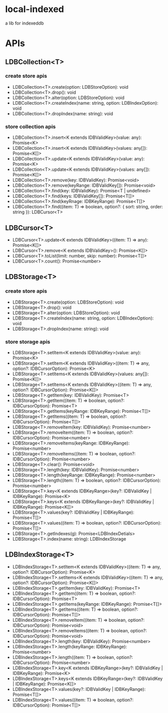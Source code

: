 # local-indexed

a lib for indexeddb

# APIs

## LDBCollection\<T>

### create store apis

* LDBCollection\<T>.create(option: LDBStoreOption): void
* LDBCollection\<T>.drop(): void
* LDBCollection\<T>.alter(option: LDBStoreOption): void
* LDBCollection\<T>.createIndex(name: string, option: LDBIndexOption): void
* LDBCollection\<T>.dropIndex(name: string): void

### store collection apis

* LDBCollection\<T>.insert\<K extends IDBValidKey>(value: any): Promise\<K>
* LDBCollection\<T>.insert\<K extends IDBValidKey>(values: any[]): Promise\<K[]>
* LDBCollection\<T>.update\<K extends IDBValidKey>(value: any): Promise\<K>
* LDBCollection\<T>.update\<K extends IDBValidKey>(values: any[]): Promise\<K[]>
* LDBCollection\<T>.remove(key: IDBValidKey): Promise\<void>
* LDBCollection\<T>.remove(keyRange: IDBValidKey[]): Promise\<void>
* LDBCollection\<T>.find(key: IDBValidKey): Promise\<T | undefined>
* LDBCollection\<T>.find(keys: IDBValidKey[]): Promise\<T[]>
* LDBCollection\<T>.find(keyRnage: IDBKeyRange): Promise\<T[]>
* LDBCollection\<T>.find((item: T) => boolean, option?: { sort: string, order: string }): LDBCursor\<T>

## LDBCursor\<T>

* LDBCursor\<T>.update\<K extends IDBValidKey>((item: T) => any): Promise\<K[]>
* LDBCursor\<T>.remove\<K extends IDBValidKey>(): Promise\<K[]>
* LDBCursor\<T>.toList(limit: number, skip: number): Promise\<T[]>
* LDBCursor\<T>.count(): Promise\<number>

## LDBStorage\<T>

### create store apis

* LDBStorage\<T>.create(option: LDBStoreOption): void
* LDBStorage\<T>.drop(): void
* LDBStorage\<T>.alter(option: LDBStoreOption): void
* LDBStorage\<T>.createIndex(name: string, option: LDBIndexOption): void
* LDBStorage\<T>.dropIndex(name: string): void

### store storage apis

* LDBStorage\<T>.setItem\<K extends IDBValidKey>(value: any): Promise\<K>
* LDBStorage\<T>.setItem\<K extends IDBValidKey>((item: T) => any, option?: IDBCursorOption): Promise\<K>
* LDBStorage\<T>.setItems\<K extends IDBValidKey>(values: any[]): Promise\<K[]>
* LDBStorage\<T>.setItems\<K extends IDBValidKey>((item: T) => any, option?: IDBCursorOption): Promise\<K[]>
* LDBStorage\<T>.getItem(key: IDBValidKey): Promise\<T>
* LDBStorage\<T>.getItem((item: T) => boolean, option?: IDBCursorOption): Promise\<T>
* LDBStorage\<T>.getItems(keyRange: IDBKeyRange): Promise\<T[]>
* LDBStorage\<T>.getItems((item: T) => boolean, option?: IDBCursorOption): Promise\<T[]>
* LDBStorage\<T>.removeItem(key: IDBValidKey): Promise\<number>
* LDBStorage\<T>.removeItem((item: T) => boolean, option?: IDBCursorOption): Promise\<number>
* LDBStorage\<T>.removeItems(keyRange: IDBKeyRange): Promise\<number>
* LDBStorage\<T>.removeItems((item: T) => boolean, option?: IDBCursorOption): Promise\<number>
* LDBStorage\<T>.clear(): Promise\<void>
* LDBStorage\<T>.length(key: IDBValidKey): Promise\<number>
* LDBStorage\<T>.length(keyRange: IDBKeyRange): Promise\<number>
* LDBStorage\<T>.length((item: T) => boolean, option?: IDBCursorOption): Promise\<number>
* LDBStorage\<T>.key\<K extends IDBKeyRange>(key?: IDBValidKey | IDBKeyRange): Promise\<K>
* LDBStorage\<T>.keys\<K extends IDBKeyRange>(key?: IDBValidKey | IDBKeyRange): Promise\<K[]>
* LDBStorage\<T>.values(key?: IDBValidKey | IDBKeyRange): Promise\<T[]>
* LDBStorage\<T>.values((item: T) => boolean, option?: IDBCursorOption): Promise\<T[]>
* LDBStorage\<T>.getIndexes(g): Promise\<LDBIndexDetials>
* LDBStorage\<T>.index(name: string): LDBIndexStorage

## LDBIndexStorage\<T>

* LDBIndexStorage\<T>.setItem\<K extends IDBValidKey>((item: T) => any, option?: IDBCursorOption): Promise\<K>
* LDBIndexStorage\<T>.setItems\<K extends IDBValidKey>((item: T) => any, option?: IDBCursorOption): Promise\<K[]>
* LDBIndexStorage\<T>.getItem(key: IDBValidKey): Promise\<T>
* LDBIndexStorage\<T>.getItem((item: T) => boolean, option?: IDBCursorOption): Promise\<T>
* LDBIndexStorage\<T>.getItems(keyRange: IDBKeyRange): Promise\<T[]>
* LDBIndexStorage\<T>.getItems((item: T) => boolean, option?: IDBCursorOption): Promise\<T[]>
* LDBIndexStorage\<T>.removeItem((item: T) => boolean, option?: IDBCursorOption): Promise\<void>
* LDBIndexStorage\<T>.removeItems((item: T) => boolean, option?: IDBCursorOption): Promise\<void>
* LDBIndexStorage\<T>.length(key: IDBValidKey): Promise\<number>
* LDBIndexStorage\<T>.length(keyRange: IDBKeyRange): Promise\<number>
* LDBIndexStorage\<T>.length((item: T) => boolean, option?: IDBCursorOption): Promise\<number>
* LDBIndexStorage\<T>.key\<K extends IDBKeyRange>(key?: IDBValidKey | IDBKeyRange): Promise\<K>
* LDBIndexStorage\<T>.keys\<K extends IDBKeyRange>(key?: IDBValidKey | IDBKeyRange): Promise\<K[]>
* LDBIndexStorage\<T>.values(key?: IDBValidKey | IDBKeyRange): Promise\<T[]>
* LDBIndexStorage\<T>.values((item: T) => boolean, option?: IDBCursorOption): Promise\<T[]>
